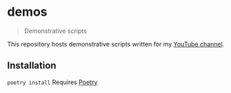 # demos
> Demonstrative scripts

This repository hosts demonstrative scripts written for my [YouTube channel](https://www.youtube.com/c/acamso).

## Installation
```poetry install```
Requires [Poetry](https://github.com/python-poetry/poetry)

